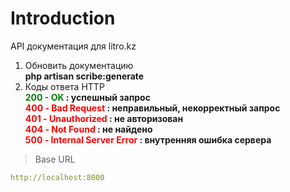 # Introduction

API документация для litro.kz

1) Обновить документацию<br>
<b>php artisan scribe:generate</b><br>
2) Коды ответа HTTP<br>
<b><span style="color: green;">200 - OK</span> : успешный запрос</b><br>
<b><span style="color: red;">400 - Bad Request</span> : неправильный, некорректный запрос</b><br>
<b><span style="color: red;">401 - Unauthorized</span> : не авторизован</b><br>
<b><span style="color: red;">404 - Not Found</span> : не найдено</b><br>
<b><span style="color: red;">500 - Internal Server Error</span> : внутренняя ошибка сервера</b>

> Base URL

```yaml
http://localhost:8000
```